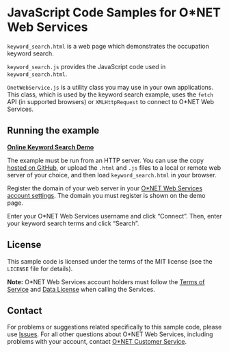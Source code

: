# JavaScript Code Samples for O\*NET Web Services

`keyword_search.html` is a web page which demonstrates the occupation keyword search.

`keyword_search.js` provides the JavaScript code used in `keyword_search.html`.

`OnetWebService.js` is a utility class you may use in your own applications. This class, which is used by the keyword search example, uses the `fetch` API (in supported browsers) or `XMLHttpRequest` to connect to O\*NET Web Services.

## Running the example

**[Online Keyword Search Demo](https://onetcenter.github.io/web-services-samples/client-javascript/keyword_search.html)**

The example must be run from an HTTP server. You can use the copy [hosted on GitHub](https://onetcenter.github.io/web-services-samples/client-javascript/keyword_search.html), or upload the `.html` and `.js` files to a local or remote web server of your choice, and then load `keyword_search.html` in your browser.

Register the domain of your web server in your [O\*NET Web Services account settings](https://services.onetcenter.org/developer/editorigin). The domain you must register is shown on the demo page.

Enter your O\*NET Web Services username and click “Connect”. Then, enter your keyword search terms and click “Search”.

## License

This sample code is licensed under the terms of the MIT license (see the `LICENSE` file for details).

**Note:** O\*NET Web Services account holders must follow the [Terms of Service](https://services.onetcenter.org/terms) and [Data License](https://services.onetcenter.org/help/license_data) when calling the Services.

## Contact

For problems or suggestions related specifically to this sample code, please use [Issues](https://github.com/onetcenter/web-services-samples/issues/). For all other questions about O\*NET Web Services, including problems with your account, contact [O\*NET Customer Service](mailto:onet@onetcenter.org).
